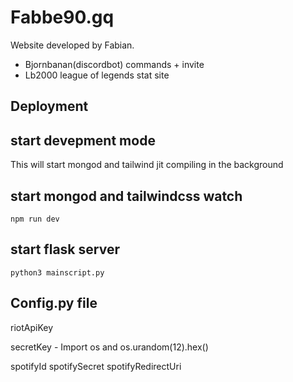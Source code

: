 # Fabbe90.gq

Website developed by Fabian.

- Bjornbanan(discordbot) commands + invite
- Lb2000 league of legends stat site

## Deployment
## start devepment mode 
This will start mongod and tailwind jit compiling in the background

## start mongod and tailwindcss watch 
```
npm run dev
```

## start flask server
```
python3 mainscript.py
```

## Config.py file
riotApiKey

secretKey - Import os and os.urandom(12).hex()

spotifyId
spotifySecret 
spotifyRedirectUri